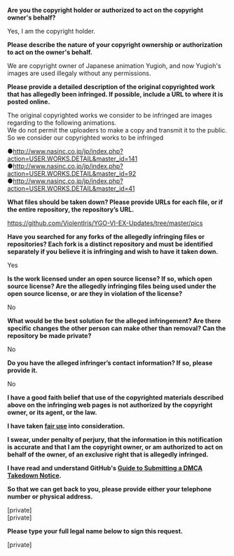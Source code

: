 **Are you the copyright holder or authorized to act on the copyright owner's behalf?**

Yes, I am the copyright holder.

**Please describe the nature of your copyright ownership or authorization to act on the owner's behalf.**

We are copyright owner of Japanese animation Yugioh, and now Yugioh's images are used illegaly without any permissions.

**Please provide a detailed description of the original copyrighted work that has allegedly been infringed. If possible, include a URL to where it is posted online.**

The original copyrighted works we consider to be infringed are images regarding to the following animations.  
We do not permit the uploaders to make a copy and transmit it to the public. So we consider our copyrighted works to be infringed

●http://www.nasinc.co.jp/jp/index.php?action=USER.WORKS.DETAIL&master_id=141  
●http://www.nasinc.co.jp/jp/index.php?action=USER.WORKS.DETAIL&master_id=92  
●http://www.nasinc.co.jp/jp/index.php?action=USER.WORKS.DETAIL&master_id=41

**What files should be taken down? Please provide URLs for each file, or if the entire repository, the repository’s URL.**

https://github.com/ViolentIris/YGO-VI-EX-Updates/tree/master/pics

**Have you searched for any forks of the allegedly infringing files or repositories? Each fork is a distinct repository and must be identified separately if you believe it is infringing and wish to have it taken down.**

Yes

**Is the work licensed under an open source license? If so, which open source license? Are the allegedly infringing files being used under the open source license, or are they in violation of the license?**

No

**What would be the best solution for the alleged infringement? Are there specific changes the other person can make other than removal? Can the repository be made private?**

No

**Do you have the alleged infringer’s contact information? If so, please provide it.**

No

**I have a good faith belief that use of the copyrighted materials described above on the infringing web pages is not authorized by the copyright owner, or its agent, or the law.**

**I have taken <a href="https://www.lumendatabase.org/topics/22">fair use</a> into consideration.**

**I swear, under penalty of perjury, that the information in this notification is accurate and that I am the copyright owner, or am authorized to act on behalf of the owner, of an exclusive right that is allegedly infringed.**

**I have read and understand GitHub's <a href="https://help.github.com/articles/guide-to-submitting-a-dmca-takedown-notice/">Guide to Submitting a DMCA Takedown Notice</a>.**

**So that we can get back to you, please provide either your telephone number or physical address.**

[private]  
[private]

**Please type your full legal name below to sign this request.**

[private]
